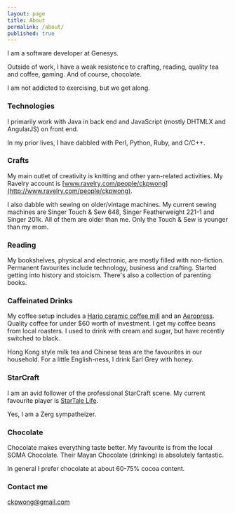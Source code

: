 ```yaml
---
layout: page
title: About
permalink: /about/
published: true
---
```


I am a software developer at Genesys.  

Outside of work, I have a weak resistence to crafting, reading, quality tea and coffee, gaming.  And of course, chocolate.

I am not addicted to exercising, but we get along. 

### Technologies

I primarily work with Java in back end and JavaScript (mostly DHTMLX and AngularJS) on front end.

In my prior lives, I have dabbled with Perl, Python, Ruby, and C/C++.

### Crafts

My main outlet of creativity is knitting and other yarn-related activities.  My Ravelry account is [www.ravelry.com/people/ckpwong](http://www.ravelry.com/people/ckpwong).

I also dabble with sewing on older/vintage machines.  My current sewing machines are Singer Touch & Sew 648, Singer Featherweight 221-1 and Singer 201k.  All of them are older than me.  Only the Touch & Sew is younger than my mom.

### Reading

My bookshelves, physical and electronic, are mostly filled with non-fiction.  Permanent favourites include technology, business and crafting.  Started getting into history and stoicism.  There's also a collection of parenting books.

### Caffeinated Drinks

My coffee setup includes a [Hario ceramic coffee mill](http://www.amazon.com/gp/product/B001802PIQ?ie=UTF8&camp=213733&creative=393185&creativeASIN=B001802PIQ&linkCode=shr&tag=cinscor-20&linkId=CLIE3KGGZUYUMIAM&qid=1413822639&sr=8-1&keywords=hario+hand+grinder) and an [Aeropress](http://www.amazon.com/gp/product/B0047BIWSK?ie=UTF8&camp=213733&creative=393185&creativeASIN=B0047BIWSK&linkCode=shr&tag=cinscor-20&linkId=S5NLNW5A6AYGFZTZ&=kitchen&qid=1413822723&sr=1-1&keywords=aeropress).  Quality coffee for under $60 worth of investment.  I get my coffee beans from local roasters.  I used to drink with cream and sugar, but have recently switched to black.

Hong Kong style milk tea and Chinese teas are the favourites in our household.  For a little English-ness, I drink Earl Grey with honey.

### StarCraft

I am an avid follower of the professional StarCraft scene.  My current favourite player is [StarTale Life](http://wiki.teamliquid.net/starcraft2/Life).  

Yes, I am a Zerg sympatheizer.

### Chocolate

Chocolate makes everything taste better.  My favourite is from the local SOMA Chocolate.  Their Mayan Chocolate (drinking) is absolutely fantastic.

In general I prefer chocolate at about 60-75% cocoa content.

### Contact me

[ckpwong@gmail.com](mailto:ckpwong@gmail.com)
